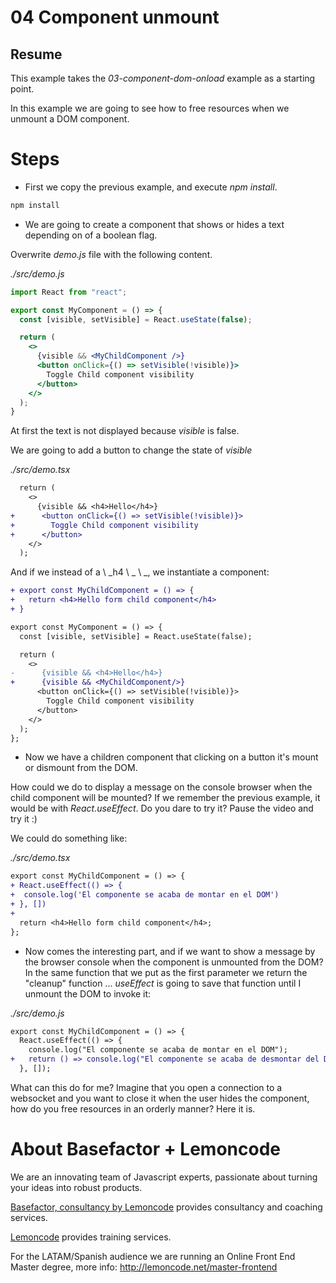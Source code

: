 # 04 Component unmount

## Resume

This example takes the _03-component-dom-onload_ example as a starting point.

In this example we are going to see how to free resources when we unmount a DOM component.

# Steps

- First we copy the previous example, and execute _npm install_.

```bash
npm install
```

- We are going to create a component that shows or hides a text depending on of a boolean flag.

Overwrite _demo.js_ file with the following content.

_./src/demo.js_

```jsx
import React from "react";

export const MyComponent = () => {
  const [visible, setVisible] = React.useState(false);

  return (
    <>
      {visible && <MyChildComponent />}
      <button onClick={() => setVisible(!visible)}>
        Toggle Child component visibility
      </button>
    </>
  );
}
```

At first the text is not displayed because _visible_ is false.

We are going to add a button to change the state of _visible_

_./src/demo.tsx_

```diff
  return (
    <>
      {visible && <h4>Hello</h4>}
+      <button onClick={() => setVisible(!visible)}>
+        Toggle Child component visibility
+      </button>
    </>
  );
```

And if we instead of a \ _h4 \ _ \ _, we instantiate a component:

```diff
+ export const MyChildComponent = () => {
+   return <h4>Hello form child component</h4>
+ }

export const MyComponent = () => {
  const [visible, setVisible] = React.useState(false);

  return (
    <>
-      {visible && <h4>Hello</h4>}
+      {visible && <MyChildComponent/>}
      <button onClick={() => setVisible(!visible)}>
        Toggle Child component visibility
      </button>
    </>
  );
};
```
- Now we have a children component that clicking on a button it's mount or dismount from the DOM.

How could we do to display a message on the console
browser when the child component will be mounted?
If we remember the previous example, it would be with _React.useEffect_.
Do you dare to try it? Pause the video and try it :)

We could do something like:

_./src/demo.tsx_

```diff
export const MyChildComponent = () => {
+ React.useEffect(() => {
+  console.log('El componente se acaba de montar en el DOM')
+ }, [])
+
  return <h4>Hello form child component</h4>;
};
```

- Now comes the interesting part, and if we want to show a message by the browser console when the component is unmounted from the DOM?  In the same function that we put as the first parameter we return the "cleanup" function ... _useEffect_ is going to save that function until I unmount the DOM to invoke it:


_./src/demo.js_

```diff
export const MyChildComponent = () => {
  React.useEffect(() => {
    console.log("El componente se acaba de montar en el DOM");
+   return () => console.log("El componente se acaba de desmontar del DOM");
  }, []);
```
What can this do for me? Imagine that you open a connection to a websocket and you want to close it when the user hides the component, how do you free resources in an orderly manner? Here it is.

# About Basefactor + Lemoncode

We are an innovating team of Javascript experts, passionate about turning your ideas into robust products.

[Basefactor, consultancy by Lemoncode](http://www.basefactor.com) provides consultancy and coaching services.

[Lemoncode](http://lemoncode.net/services/en/#en-home) provides training services.

For the LATAM/Spanish audience we are running an Online Front End Master degree, more info: http://lemoncode.net/master-frontend


